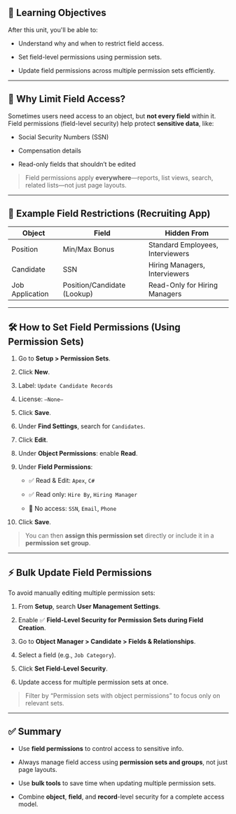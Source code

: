 ## 🎯 Learning Objectives

After this unit, you'll be able to:

- Understand why and when to restrict field access.
    
- Set field-level permissions using permission sets.
    
- Update field permissions across multiple permission sets efficiently.
    

---

## 🔐 Why Limit Field Access?

Sometimes users need access to an object, but **not every field** within it. Field permissions (field-level security) help protect **sensitive data**, like:

- Social Security Numbers (SSN)
    
- Compensation details
    
- Read-only fields that shouldn’t be edited
    

> Field permissions apply **everywhere**—reports, list views, search, related lists—not just page layouts.

---

## 🧱 Example Field Restrictions (Recruiting App)

|Object|Field|Hidden From|
|---|---|---|
|Position|Min/Max Bonus|Standard Employees, Interviewers|
|Candidate|SSN|Hiring Managers, Interviewers|
|Job Application|Position/Candidate (Lookup)|Read-Only for Hiring Managers|

---

## 🛠 How to Set Field Permissions (Using Permission Sets)

1. Go to **Setup > Permission Sets**.
    
2. Click **New**.
    
3. Label: `Update Candidate Records`
    
4. License: `–None–`
    
5. Click **Save**.
    
6. Under **Find Settings**, search for `Candidates`.
    
7. Click **Edit**.
    
8. Under **Object Permissions**: enable **Read**.
    
9. Under **Field Permissions**:
    
    - ✅ Read & Edit: `Apex`, `C#`
        
    - ✅ Read only: `Hire By`, `Hiring Manager`
        
    - 🚫 No access: `SSN`, `Email`, `Phone`
        
10. Click **Save**.
    

> You can then **assign this permission set** directly or include it in a **permission set group**.

---

## ⚡ Bulk Update Field Permissions

To avoid manually editing multiple permission sets:

1. From **Setup**, search **User Management Settings**.
    
2. Enable ✅ **Field-Level Security for Permission Sets during Field Creation**.
    
3. Go to **Object Manager > Candidate > Fields & Relationships**.
    
4. Select a field (e.g., `Job Category`).
    
5. Click **Set Field-Level Security**.
    
6. Update access for multiple permission sets at once.
    

> Filter by “Permission sets with object permissions” to focus only on relevant sets.

---

## ✅ Summary

- Use **field permissions** to control access to sensitive info.
    
- Always manage field access using **permission sets and groups**, not just page layouts.
    
- Use **bulk tools** to save time when updating multiple permission sets.
    
- Combine **object**, **field**, and **record**-level security for a complete access model.
    
